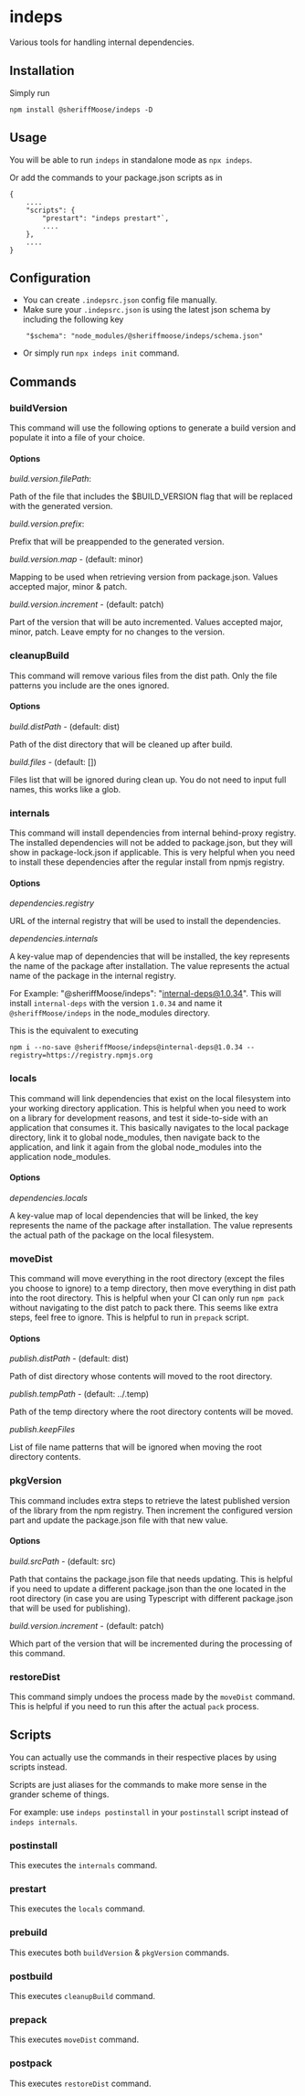 # indeps
Various tools for handling internal dependencies.

## Installation
Simply run
```
npm install @sheriffMoose/indeps -D
```

## Usage
You will be able to run `indeps` in standalone mode as `npx indeps`.

Or add the commands to your package.json scripts as in 
```
{
    ....
    "scripts": {
        "prestart": "indeps prestart"`,
        ....
    },
    ....
}
```

## Configuration
- You can create `.indepsrc.json` config file manually.
- Make sure your `.indepsrc.json` is using the latest json schema by including the following key
```
    "$schema": "node_modules/@sheriffmoose/indeps/schema.json"
```
- Or simply run `npx indeps init` command.

## Commands

### buildVersion
This command will use the following options to generate a build version and populate it into a file of your choice.
#### Options
*build.version.filePath*: 

Path of the file that includes the $BUILD_VERSION flag that will be replaced with the generated version.

*build.version.prefix*: 

Prefix that will be preappended to the generated version.

*build.version.map* -  (default: minor)

Mapping to be used when retrieving version from package.json. Values accepted major, minor & patch.

*build.version.increment* - (default: patch)

Part of the version that will be auto incremented. Values accepted major, minor, patch. Leave empty for no changes to the version.
    
### cleanupBuild
This command will remove various files from the dist path. Only the file patterns you include are the ones ignored.

#### Options
*build.distPath* -  (default: dist)

Path of the dist directory that will be cleaned up after build.

*build.files* - (default: [])

Files list that will be ignored during clean up. You do not need to input full names, this works like a glob.

### internals
This command will install dependencies from internal behind-proxy registry. The installed dependencies will not be added to package.json, but they will show in package-lock.json if applicable. This is very helpful when you need to install these dependencies after the regular install from npmjs registry.

#### Options
*dependencies.registry*

URL of the internal registry that will be used to install the dependencies.

*dependencies.internals*

A key-value map of dependencies that will be installed, the key represents the name of the package after installation. The value represents the actual name of the package in the internal registry.

For Example: "@sheriffMoose/indeps": "internal-deps@1.0.34". This will install `internal-deps` with the version `1.0.34` and name it `@sheriffMoose/indeps` in the node_modules directory.

This is the equivalent to executing
```
npm i --no-save @sheriffMoose/indeps@internal-deps@1.0.34 --registry=https://registry.npmjs.org
```

### locals
This command will link dependencies that exist on the local filesystem into your working directory application. This is helpful when you need to work on a library for development reasons, and test it side-to-side with an application that consumes it. This basically navigates to the local package directory, link it to global node_modules, then navigate back to the application, and link it again from the global node_modules into the application node_modules.

#### Options
*dependencies.locals*

A key-value map of local dependencies that will be linked, the key represents the name of the package after installation. The value represents the actual path of the package on the local filesystem.


### moveDist
This command will move everything in the root directory (except the files you choose to ignore) to a temp directory, then move everything in dist path into the root directory. This is helpful when your CI can only run `npm pack` without navigating to the dist patch to pack there. This seems like extra steps, feel free to ignore. This is helpful to run in `prepack` script.

#### Options
*publish.distPath* - (default: dist)

Path of dist directory whose contents will moved to the root directory.

*publish.tempPath* - (default: ../.temp)

Path of the temp directory where the root directory contents will be moved.

*publish.keepFiles* 

List of file name patterns that will be ignored when moving the root directory contents. 


### pkgVersion
This command includes extra steps to retrieve the latest published version of the library from the npm registry. Then increment the configured version part and update the package.json file with that new value.

#### Options
*build.srcPath* - (default: src)

Path that contains the package.json file that needs updating. This is helpful if you need to update a different package.json than the one located in the root directory (in case you are using Typescript with different package.json that will be used for publishing).

*build.version.increment* - (default: patch)

Which part of the version that will be incremented during the processing of this command.

### restoreDist
This command simply undoes the process made by the `moveDist` command. This is helpful if you need to run this after the actual `pack` process.

## Scripts
You can actually use the commands in their respective places by using scripts instead.

Scripts are just aliases for the commands to make more sense in the grander scheme of things.

For example: use `indeps postinstall` in your `postinstall` script instead of `indeps internals`.

### postinstall
This executes the `internals` command.

### prestart
This executes the `locals` command.

### prebuild
This executes both `buildVersion` & `pkgVersion` commands.

### postbuild
This executes `cleanupBuild` command.

### prepack
This executes `moveDist` command.

### postpack
This executes `restoreDist` command.